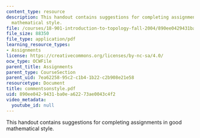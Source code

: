 ```yaml
---
content_type: resource
description: This handout contains suggestions for completing assignments in good
  mathematical style.
file: /courses/18-901-introduction-to-topology-fall-2004/890ee0429431ba0ea62273ae0043c4f2_commentsonstyle.pdf
file_size: 88350
file_type: application/pdf
learning_resource_types:
- Assignments
license: https://creativecommons.org/licenses/by-nc-sa/4.0/
ocw_type: OCWFile
parent_title: Assignments
parent_type: CourseSection
parent_uid: 7ea62258-95c2-c1b4-1b22-c2b908e21e58
resourcetype: Document
title: commentsonstyle.pdf
uid: 890ee042-9431-ba0e-a622-73ae0043c4f2
video_metadata:
  youtube_id: null
---
```

This handout contains suggestions for completing assignments in good mathematical style.